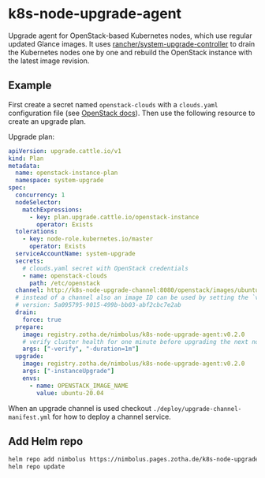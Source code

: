# k8s-node-upgrade-agent

Upgrade agent for OpenStack-based Kubernetes nodes, which use regular updated Glance images.
It uses [rancher/system-upgrade-controller](https://github.com/rancher/system-upgrade-controller) to drain the Kubernetes nodes one by one and rebuild the OpenStack instance with the latest image revision.

## Example

First create a secret named `openstack-clouds` with a `clouds.yaml` configuration file (see [OpenStack docs](https://docs.openstack.org/python-openstackclient/latest/cli/man/openstack.html#config-files)). Then use the following resource to create an upgrade plan.

Upgrade plan:
```yaml
apiVersion: upgrade.cattle.io/v1
kind: Plan
metadata:
  name: openstack-instance-plan
  namespace: system-upgrade
spec:
  concurrency: 1
  nodeSelector:
    matchExpressions:
      - key: plan.upgrade.cattle.io/openstack-instance
        operator: Exists
  tolerations:
    - key: node-role.kubernetes.io/master
      operator: Exists
  serviceAccountName: system-upgrade
  secrets:
    # clouds.yaml secret with OpenStack credentials
    - name: openstack-clouds
      path: /etc/openstack
  channel: http://k8s-node-upgrade-channel:8080/openstack/images/ubuntu-20.04/latest
  # instead of a channel also an image ID can be used by setting the `version` attribute
  # version: 5a095795-9015-499b-bb03-abf2cbc7e2ab
  drain:
    force: true
  prepare:
    image: registry.zotha.de/nimbolus/k8s-node-upgrade-agent:v0.2.0
    # verify cluster health for one minute before upgrading the next node
    args: ["-verify", "-duration=1m"]
  upgrade:
    image: registry.zotha.de/nimbolus/k8s-node-upgrade-agent:v0.2.0
    args: ["-instanceUpgrade"]
    envs:
      - name: OPENSTACK_IMAGE_NAME
        value: ubuntu-20.04
```

When an upgrade channel is used checkout `./deploy/upgrade-channel-manifest.yml` for how to deploy a channel service.

## Add Helm repo

```sh
helm repo add nimbolus https://nimbolus.pages.zotha.de/k8s-node-upgrade-agent
helm repo update
```
